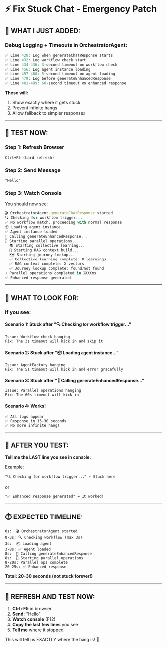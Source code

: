 # ⚡ Fix Stuck Chat - Emergency Patch

## 🎯 **WHAT I JUST ADDED:**

### **Debug Logging + Timeouts in OrchestratorAgent:**

```typescript
✅ Line 428: Log when generateChatResponse starts
✅ Line 432: Log workflow check start
✅ Line 434-436: 3-second timeout on workflow check
✅ Line 456: Log agent instance loading
✅ Line 457-460: 5-second timeout on agent loading
✅ Line 479: Log before generateEnhancedResponse
✅ Line 481-489: 60-second timeout on enhanced response
```

**These will:**
1. Show exactly where it gets stuck
2. Prevent infinite hangs
3. Allow fallback to simpler responses

---

## 🧪 **TEST NOW:**

### **Step 1: Refresh Browser**

```
Ctrl+F5 (hard refresh)
```

### **Step 2: Send Message**

```
"Hello"
```

### **Step 3: Watch Console**

You should now see:
```javascript
🎬 OrchestratorAgent.generateChatResponse started
🔍 Checking for workflow trigger...
✅ No workflow match, proceeding with normal response
📦 Loading agent instance...
✅ Agent instance loaded
🚀 Calling generateEnhancedResponse...
🔄 Starting parallel operations...
  📚 Starting collective learning...
  🧠 Starting RAG context build...
  🗺️ Starting journey lookup...
  ✅ Collective learning complete: X learnings
  ✅ RAG context complete: X vectors
  ✅ Journey lookup complete: found/not found
⚡ Parallel operations completed in XXXXms
✅ Enhanced response generated
```

---

## 🎯 **WHAT TO LOOK FOR:**

### **If you see:**

#### **Scenario 1: Stuck after "🔍 Checking for workflow trigger..."**
```
Issue: Workflow check hanging
Fix: The 3s timeout will kick in and skip it
```

#### **Scenario 2: Stuck after "📦 Loading agent instance..."**
```
Issue: AgentFactory hanging
Fix: The 5s timeout will kick in and error gracefully
```

#### **Scenario 3: Stuck after "🚀 Calling generateEnhancedResponse..."**
```
Issue: Parallel operations hanging
Fix: The 60s timeout will kick in
```

#### **Scenario 4: Works!**
```
✅ All logs appear
✅ Response in 15-30 seconds
✅ No more infinite hang!
```

---

## 📝 **AFTER YOU TEST:**

**Tell me the LAST line you see in console:**

Example:
```
"🔍 Checking for workflow trigger..." ← Stuck here
```

or

```
"✅ Enhanced response generated" ← It worked!
```

---

## ⏱️ **EXPECTED TIMELINE:**

```
0s:  🎬 OrchestratorAgent started
0-3s: 🔍 Checking workflow (max 3s)
3s:  📦 Loading agent
3-8s: ✅ Agent loaded
8s:  🚀 Calling generateEnhancedResponse
8s:  🔄 Starting parallel operations
8-20s: Parallel ops complete
20-25s: ✅ Enhanced response
```

**Total: 20-30 seconds (not stuck forever!)**

---

## 🚀 **REFRESH AND TEST NOW:**

1. **Ctrl+F5** in browser
2. **Send:** "Hello"
3. **Watch console** (F12)
4. **Copy the last few lines** you see
5. **Tell me** where it stopped

This will tell us EXACTLY where the hang is! 🎯




